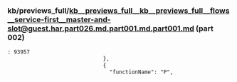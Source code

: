 ### kb/previews_full/kb__previews_full__kb__previews_full__flows__service-first__master-and-slot@guest.har.part026.md.part001.md.part001.md (part 002)

```md
: 93957
                              },
                              {
                                "functionName": "P",
  
```

```

